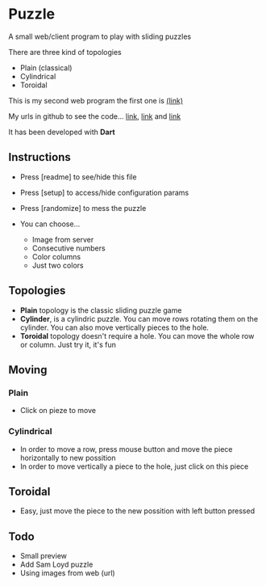 # Puzzle

A small web/client program to play with sliding puzzles

There are three kind of topologies

* Plain (classical)
* Cylindrical
* Toroidal


This is my second web program the first one is [(link)](http://jleahred.github.io/apps/hello_world/index.html)

My urls in github to see the code...  [link](http://jleahred.github.io), [link](https://github.com/jleahred/puzzle3t) and [link](https://github.com/jleahred) 


It has been developed with **Dart**



## Instructions

* Press [readme] to see/hide this file
* Press [setup] to access/hide configuration params
* Press [randomize] to mess the puzzle
* You can choose...

    * Image from server
    * Consecutive numbers
    * Color columns
    * Just two colors

  
## Topologies

* **Plain** topology is the classic sliding puzzle game
* **Cylinder**, is a cylindric puzzle. You can move rows rotating them on the cylinder.
You can also move vertically pieces to the hole.
* **Toroidal** topology doesn't require a hole. You can move the whole row or column. Just try it, it's fun  


## Moving

### Plain

* Click on pieze to move

### Cylindrical

* In order to move a row, press mouse button and move the piece horizontally to new possition
* In order to move vertically a piece to the hole, just click on this piece

## Toroidal

* Easy, just move the piece to the new possition with left button pressed





## Todo

* Small preview
* Add Sam Loyd puzzle
* Using images from web (url)

